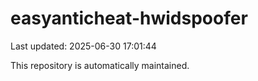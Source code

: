 # easyanticheat-hwidspoofer

Last updated: 2025-06-30 17:01:44

This repository is automatically maintained.
